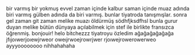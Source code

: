 bir varmış bir yokmuş
evvel zaman içinde kalbur saman içinde 
muaz adında biri varmış
gülben adında da biri varmış.
bunlar tiyatroda tanışmışlar.
sonra gel zaman git zaman 
melike muazı öldürmüş södhfjksdfhsl 
bunla gurur duyan melike bütün dünyaya açılabilmek için stef ile birlikte fransızca öğrenmiş.
bonjouir! 
helo bitchezzz 
tiyatroyu özledim 
ağağağağağağa
jfıjoıwerjoıewjrweor
oweıjrwoejrowrjwer
rjoıwejrowerowerweo
ayyyoooooooo
nihhahahaha
